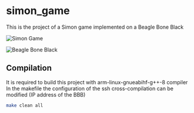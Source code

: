 # simon_game

This is the project of a Simon game implemented on a Beagle Bone Black

![Simon Game](https://github.com/jeferrandiz98/jeferrandiz98/blob/main/imgs/simon_machine.jpeg?raw=true)

![Beagle Bone Black](https://github.com/jeferrandiz98/jeferrandiz98/blob/main/imgs/beagle_bone_black.jpg?raw=true)

## Compilation

It is required to build this project with arm-linux-gnueabihf-g++-8 compiler
In the makefile the configuration of the ssh cross-compilation can be modified (IP address of the BBB)

```bash
make clean all
```